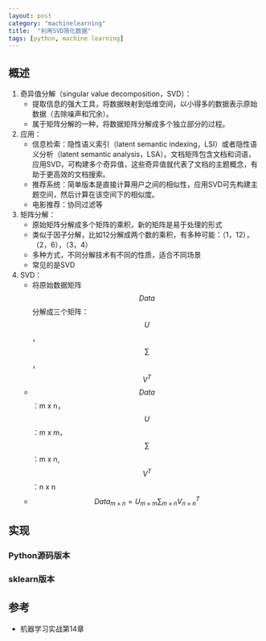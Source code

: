 ```yaml
---
layout: post
category: "machinelearning"
title:  "利用SVD简化数据"
tags: [python, machine learning]
---
```


<script type="text/javascript" async
  src="https://cdn.mathjax.org/mathjax/latest/MathJax.js?config=TeX-MML-AM_CHTML">
</script>

## 概述

1. 奇异值分解（singular value decomposition，SVD）：
   - 提取信息的强大工具，将数据映射到低维空间，以小得多的数据表示原始数据（去除噪声和冗余）。
   - 属于矩阵分解的一种，将数据矩阵分解成多个独立部分的过程。
2. 应用：
   - 信息检索：隐性语义索引（latent semantic indexing，LSI）或者隐性语义分析（latent semantic analysis，LSA）。文档矩阵包含文档和词语，应用SVD，可构建多个奇异值，这些奇异值就代表了文档的主题概念，有助于更高效的文档搜索。
   - 推荐系统：简单版本是直接计算用户之间的相似性，应用SVD可先构建主题空间，然后计算在该空间下的相似度。
   - 电影推荐：协同过滤等
3. 矩阵分解：
   - 原始矩阵分解成多个矩阵的乘积，新的矩阵是易于处理的形式
   - 类似于因子分解，比如12分解成两个数的乘积，有多种可能：（1，12），（2，6），（3，4）
   - 多种方式，不同分解技术有不同的性质，适合不同场景
   - 常见的是SVD
4. SVD：
   - 将原始数据矩阵$$Data$$分解成三个矩阵：$$U$$，$$\sum$$，$$V^T$$
   - $$Data$$：m x n，$$U$$：m x m，$$\sum$$：m x n,$$V^T$$：n x n
   - $$Data_{m \times n} = U_{m \times m}\sum_{m \times n}V_{n \times n}^T$$

## 实现

### Python源码版本

### sklearn版本

## 参考

* 机器学习实战第14章





